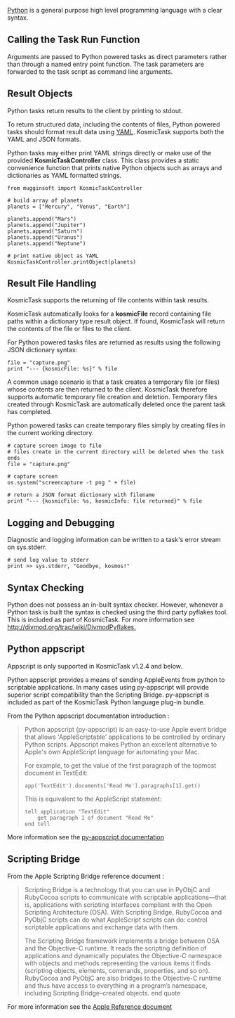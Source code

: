 
[Python](http://www.python.org/) is a general purpose high level programming language with a clear syntax.


Calling the Task Run Function
-----------------------------

Arguments are passed to Python powered tasks as direct parameters rather than through a named entry point function. The task parameters are forwarded to the task script as command line arguments.


Result Objects
---------------

Python tasks return results to the client by printing to stdout.

To return structured data, including the contents of files, Python powered tasks should format result data using [YAML](http://en.wikipedia.org/wiki/YAML). KosmicTask supports both the YAML and JSON formats.

Python tasks may either print YAML strings directly or make use of the provided **KosmicTaskController** class. This class provides a static convenience function that prints native Python objects such as arrays and dictionaries as YAML formatted strings.

	from mugginsoft import KosmicTaskController
	
	# build array of planets
	planets = ["Mercury", "Venus", "Earth"]
	
	planets.append("Mars")
	planets.append("Jupiter")
	planets.append("Saturn")
	planets.append("Uranus")
	planets.append("Neptune")
	
	# print native object as YAML
	KosmicTaskController.printObject(planets)


Result File Handling
--------------------

KosmicTask supports the returning of file contents within task results. 

KosmicTask automatically looks for a **kosmicFile** record containing file paths within a dictionary type result object. If found, KosmicTask will return the contents of the file or files to the client.

For Python powered tasks files are returned as results using the following JSON dictionary syntax:

	file = "capture.png"
	print "--- {kosmicFile: %s}" % file

A common usage scenario is that a task creates a temporary file (or files) whose contents are then returned to the client. KosmicTask therefore supports automatic temporary file creation and deletion. Temporary files created through KosmicTask are automatically deleted once the parent task has completed.

Python powered tasks can create temporary files simply by creating files in the current working directory.

	# capture screen image to file
	# files create in the current directory will be deleted when the task ends
	file = "capture.png"
	
	# capture screen
	os.system("screencapture -t png " + file)
	
	# return a JSON format dictionary with filename
	print "--- {kosmicFile: %s, kosmicInfo: file returned}" % file


Logging and Debugging
---------------------

Diagnostic and logging information can be written to a task's error stream on sys.stderr. 

	# send log value to stderr
	print >> sys.stderr, "Goodbye, kosmos!"


Syntax Checking
---------------

Python does not possess an in-built syntax checker. However, whenever a Python task is built the syntax is checked using the third party pyflakes tool. This is included as part of KosmicTask. For more information see <http://divmod.org/trac/wiki/DivmodPyflakes.>


Python appscript
----------------

Appscript is only supported in KosmicTask v1.2.4 and below.

Python appscript provides a means of sending AppleEvents from python to scriptable applications. In many cases using py-appscript will provide superior script compatibility than the Scripting Bridge. py-appscript is included as part of the KosmicTask Python language plug-in bundle.

From the Python appscript documentation introduction :

> Python appscript (py-appscript) is an easy-to-use Apple event bridge that allows 'AppleScriptable' applications to be controlled by ordinary Python scripts. Appscript makes Python an excellent alternative to Apple's own AppleScript language for automating your Mac.
>
> For example, to get the value of the first paragraph of the topmost document in TextEdit:
>
>     app('TextEdit').documents['Read Me'].paragraphs[1].get()
>
> This is equivalent to the AppleScript statement:
>
>     tell application "TextEdit"
>         get paragraph 1 of document "Read Me"
>     end tell

More information see the [py-appscript documentation](http://appscript.sourceforge.net/py-appscript/doc/appscript-manual/index.html)


Scripting Bridge
-----------------

From the Apple Scripting Bridge reference document :


> Scripting Bridge is a technology that you can use in PyObjC and RubyCocoa scripts to communicate with scriptable applications—that is, applications with scripting interfaces compliant with the Open Scripting Architecture (OSA). With Scripting Bridge, RubyCocoa and PyObjC scripts can do what AppleScript scripts can do: control scriptable applications and exchange data with them. 
>
> The Scripting Bridge framework implements a bridge between OSA and the Objective-C runtime. It reads the scripting definition of applications and dynamically populates the Objective-C namespace with objects and methods representing the various items it finds (scripting objects, elements, commands, properties, and so on). RubyCocoa and PyObjC are also bridges to the Objective-C runtime and thus have access to everything in a program’s namespace, including Scripting Bridge–created objects.
end quote

For more information see the [Apple Reference document](http://developer.apple.com/library/mac/#documentation/Cocoa/Conceptual/RubyPythonCocoa/Articles/UsingScriptingBridge.html)

